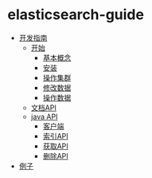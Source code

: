 elasticsearch-guide
===================

* [开发指南](README.md)
  * [开始](getting-started/README.md)
     * [基本概念](getting-started/basic-concepts.md)
     * [安装](getting-started/installation.md)
     * [操作集群](getting-started/exploring-cluster.md)
     * [修改数据](getting-started/modifying-data.md)
     * [操作数据](getting-started/exploring-data.md)
  * [文档API](document-apis/README.md)
  * [java API](java-api/README.md)
    * [客户端](java-api/client.md)
    * [索引API](java-api/index-api.md)
    * [获取API](java-api/get-api.md)
    * [删除API](java-api/delete-api.md)
* [例子](example-in-large-data/example.md)